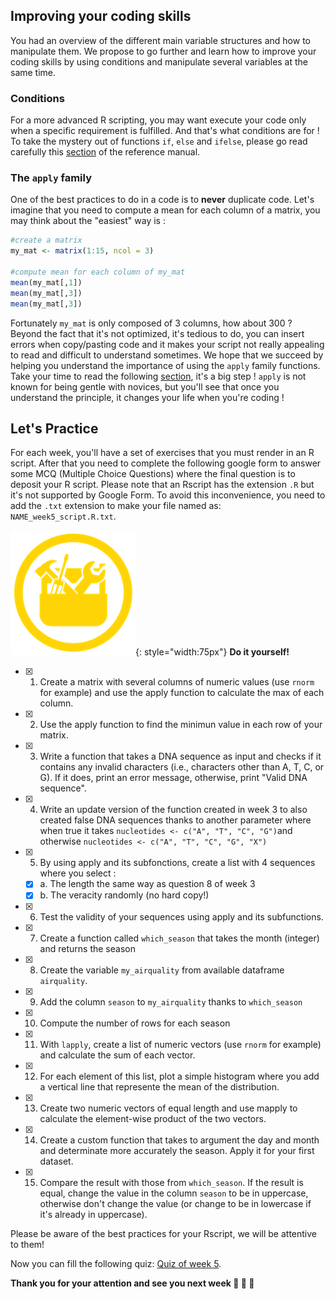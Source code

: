 ## Improving your coding skills

You had an overview of the different main variable structures and how to manipulate them.
We propose to go further and learn how to improve your coding skills by using conditions
and manipulate several variables at the same time.

### Conditions

For a more advanced R scripting, you may want execute your code only when a specific 
requirement is fulfilled. And that's what conditions are for ! To take the mystery out
of functions `if`, `else` and `ifelse`, please go read carefully this [section](./r08_ifelse.md) 
of the reference manual.

### The `apply` family

One of the best practices to do in a code is to **never** duplicate code. Let's imagine that you
need to compute a mean for each column of a matrix, you may think about the "easiest" way is :

```r
#create a matrix
my_mat <- matrix(1:15, ncol = 3)

#compute mean for each column of my_mat
mean(my_mat[,1])
mean(my_mat[,3])
mean(my_mat[,3])
```

Fortunately `my_mat` is only composed of 3 columns, how about 300 ? Beyond the fact that it's
not optimized, it's tedious to do, you can insert errors when copy/pasting code and it makes
your script not really appealing to read and difficult to understand sometimes. We hope that
we succeed by helping you understand the importance of using the `apply` family functions. 
Take your time to read the following [section](./r11_apply.md), it's a big step ! `apply` 
is not known for being gentle with novices, but you'll see that once you understand the 
principle, it changes your life when you're coding !

## Let's Practice

For each week, you'll have a set of exercises that you must render in an R script. 
After that you need to complete the following google form to answer some MCQ (Multiple
Choice Questions) where the final question is to deposit your R script.
Please note that an Rscript has the extension `.R` but it's not supported by Google Form.
To avoid this inconvenience, you need to add the `.txt` extension to make your file named as: `NAME_week5_script.R.txt`. 

![](images/toolbox-do-it-yourself.png){: style="width:75px"} **Do it yourself!**

- [x] 1. Create a matrix with several columns of numeric values (use `rnorm` for example) and use the apply function to calculate the max of each column.
- [x] 2. Use the apply function to find the minimun value in each row of your matrix.
- [x] 3. Write a function that takes a DNA sequence as input and checks if it contains any invalid characters (i.e., characters other than A, T, C, or G). If it does, print an error message, otherwise, print "Valid DNA sequence".
- [x] 4. Write an update version of the function created in week 3 to also created false DNA sequences thanks to another parameter where when true it takes `nucleotides <- c("A", "T", "C", "G")`and otherwise `nucleotides <- c("A", "T", "C", "G", "X")`
- [x] 5. By using apply and its subfonctions, create a list with 4 sequences where you select : 
    - [x] a. The length the same way as question 8 of week 3 
    - [x] b. The veracity randomly (no hard copy!) 
- [x] 6. Test the validity of your sequences using apply and its subfunctions. 
- [x] 7. Create a function called `which_season` that takes the month (integer) and returns the season
- [x] 8. Create the variable `my_airquality` from available dataframe `airquality`.
- [x] 9. Add the column `season` to `my_airquality` thanks to `which_season`
- [x] 10. Compute the number of rows for each season
- [x] 11. With `lapply`, create a list of numeric vectors (use `rnorm` for example) and calculate the sum of each vector.
- [x] 12. For each element of this list, plot a simple histogram where you add a vertical line that represente the mean of the distribution. 
- [x] 13. Create two numeric vectors of equal length and use mapply to calculate the element-wise product of the two vectors.
- [x] 14. Create a custom function that takes to argument the day and month and determinate more accurately the season. Apply it for your first dataset.
- [x] 15. Compare the result with those from `which_season`. If the result is equal, change the value in the column `season` to be in uppercase, otherwise don't change the value (or change to be in lowercase if it's already in uppercase).

Please be aware of the best practices for your Rscript, we will be attentive to them!

Now you can fill the following quiz: [Quiz of week 5](https://forms.gle/FRomLC2PCjYyydbZA).


**Thank you for your attention and see you next week :clap: :clap: :clap:**